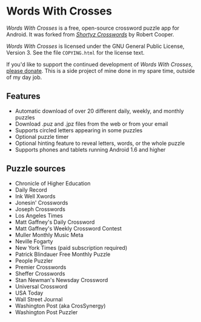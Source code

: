 Words With Crosses
==================

*Words With Crosses* is a free, open-source crossword puzzle app for Android.  It was forked from [*Shortyz Crosswords*](http://code.google.com/p/shortyz/) by Robert Cooper.

*Words With Crosses* is licensed under the GNU General Public License, Version 3.  See the file `COPYING.html` for the license text.

If you'd like to support the continued development of *Words With Crosses*, [please donate](http://adamrosenfield.com/donate).  This is a side project of mine done in my spare time, outside of my day job.

Features
--------

- Automatic download of over 20 different daily, weekly, and monthly puzzles
- Download .puz and .jpz files from the web or from your email
- Supports circled letters appearing in some puzzles
- Optional puzzle timer
- Optional hinting feature to reveal letters, words, or the whole puzzle
- Supports phones and tablets running Android 1.6 and higher

Puzzle sources
--------------

- Chronicle of Higher Education
- Daily Record
- Ink Well Xwords
- Jonesin' Crosswords
- Joseph Crosswords
- Los Angeles Times
- Matt Gaffney's Daily Crossword
- Matt Gaffney's Weekly Crossword Contest
- Muller Monthly Music Meta
- Neville Fogarty
- New York Times (paid subscription required)
- Patrick Blindauer Free Monthly Puzzle
- People Puzzler
- Premier Crosswords
- Sheffer Crosswords
- Stan Newman's Newsday Crossword
- Universal Crossword
- USA Today
- Wall Street Journal
- Washington Post (aka CrosSynergy)
- Washington Post Puzzler

